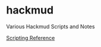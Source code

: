 # hackmud
Various Hackmud Scripts and Notes

[Scripting Reference](http://ethankaminski.com/fanstuff/hackmud/coding-info.html)

